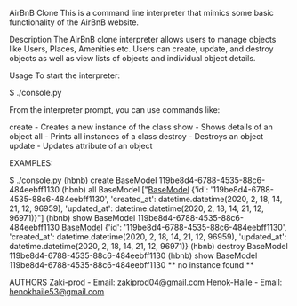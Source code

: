 AirBnB Clone
This is a command line interpreter that mimics some basic
functionality of the AirBnB website.

Description
The AirBnB clone interpreter allows users to manage objects like Users, Places, Amenities etc. Users can create, update, and destroy objects as well as view lists of objects and individual object details.

Usage
To start the interpreter:

$ ./console.py

From the interpreter prompt, you can use commands like:

create <class-name> - Creates a new instance of the class
show <class-name> <id> - Shows details of an object
all <class-name> - Prints all instances of a class
destroy <class-name> <id> - Destroys an object
update <class-name> <id> <attribute> <value> - Updates attribute of an object


EXAMPLES:

$ ./console.py
(hbnb) create BaseModel
119be8d4-6788-4535-88c6-484eebff1130
(hbnb) all BaseModel
["[BaseModel](119be8d4-6788-4535-88c6-484eebff1130) {'id': '119be8d4-6788-4535-88c6-484eebff1130', 'created_at': datetime.datetime(2020, 2, 18, 14, 21, 12, 96959),
'updated_at': datetime.datetime(2020, 2, 18, 14, 21, 12, 96971)}"]
(hbnb) show BaseModel 119be8d4-6788-4535-88c6-484eebff1130
[BaseModel](19be8d4-6788-4535-88c6-484eebff1130) {'id': '119be8d4-6788-4535-88c6-484eebff1130', 'created_at': datetime.datetime(2020, 2, 18, 14, 21, 12, 96959),
'updated_at': datetime.datetime(2020, 2, 18, 14, 21, 12, 96971)}
(hbnb) destroy BaseModel 119be8d4-6788-4535-88c6-484eebff1130
(hbnb) show BaseModel 119be8d4-6788-4535-88c6-484eebff1130
** no instance found **


AUTHORS
Zaki-prod - Email: zakiprod04@gmail.com
Henok-Haile - Email: henokhaile53@gmail.com
